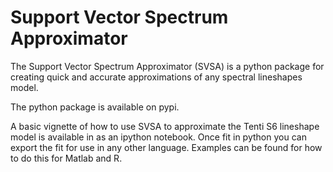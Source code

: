 # Support Vector Spectrum Approximator

The Support Vector Spectrum Approximator (SVSA) is a python package for creating quick and accurate approximations of any spectral lineshapes model.

The python package is available on pypi.

A basic vignette of how to use SVSA to approximate the Tenti S6 lineshape model is available in as an ipython notebook. Once fit in python you can export the fit for use in any other language. Examples can be found for how to do this for Matlab and R.
